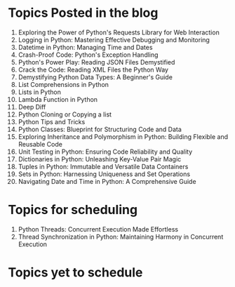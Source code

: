 # Topics Posted in the blog
1. Exploring the Power of Python's Requests Library for Web Interaction
2. Logging in Python: Mastering Effective Debugging and Monitoring
3. Datetime in Python: Managing Time and Dates
4. Crash-Proof Code: Python's Exception Handling
5. Python's Power Play: Reading JSON Files Demystified
6. Crack the Code: Reading XML Files the Python Way
7. Demystifying Python Data Types: A Beginner's Guide
8. List Comprehensions in Python
9. Lists in Python
10. Lambda Function in Python
11. Deep Diff
12. Python Cloning or Copying a list
13. Python Tips and Tricks
14. Python Classes: Blueprint for Structuring Code and Data
15. Exploring Inheritance and Polymorphism in Python: Building Flexible and Reusable Code
16. Unit Testing in Python: Ensuring Code Reliability and Quality
17. Dictionaries in Python: Unleashing Key-Value Pair Magic
18. Tuples in Python: Immutable and Versatile Data Containers
19. Sets in Python: Harnessing Uniqueness and Set Operations
20. Navigating Date and Time in Python: A Comprehensive Guide

# Topics for scheduling
1. Python Threads: Concurrent Execution Made Effortless
2. Thread Synchronization in Python: Maintaining Harmony in Concurrent Execution

# Topics yet to schedule